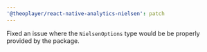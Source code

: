 ```yaml
---
'@theoplayer/react-native-analytics-nielsen': patch
---
```


Fixed an issue where the `NielsenOptions` type would be be properly provided by the package.
